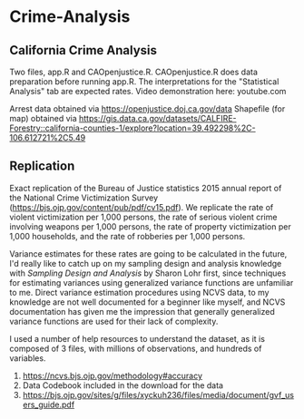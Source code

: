 # Crime-Analysis

## California Crime Analysis
Two files, app.R and CAOpenjustice.R. CAOpenjustice.R does data preparation before running app.R. The interpretations for the "Statistical Analysis" tab are expected rates. Video demonstration 
here: youtube.com


Arrest data obtained via https://openjustice.doj.ca.gov/data
Shapefile (for map) obtained via https://gis.data.ca.gov/datasets/CALFIRE-Forestry::california-counties-1/explore?location=39.492298%2C-106.612721%2C5.49

## Replication 
Exact replication of the Bureau of Justice statistics 2015 annual report of the National Crime Victimization Survey (https://bjs.ojp.gov/content/pub/pdf/cv15.pdf). We replicate the rate of violent victimization per 1,000 persons, the rate of serious violent crime involving weapons per 1,000 persons, the rate of property victimization per 1,000 households,
and the rate of robberies per 1,000 persons. 

Variance estimates for these rates are going to be calculated in the future, I'd really like to catch up on my sampling design and analysis knowledge with _Sampling Design and Analysis_ by 
Sharon Lohr first, since techniques for estimating variances using generalized variance functions are unfamiliar to me. Direct variance estimation procedures using NCVS data, to my knowledge
are not well documented for a beginner like myself, and NCVS documentation has given me the impression that generally generalized variance functions are used for their lack of complexity. 

I used a number of help resources to understand the dataset, as it is composed of 3 files, with millions of observations, and hundreds of variables. 

1. https://ncvs.bjs.ojp.gov/methodology#accuracy
2. Data Codebook included in the download for the data
3. https://bjs.ojp.gov/sites/g/files/xyckuh236/files/media/document/gvf_users_guide.pdf
